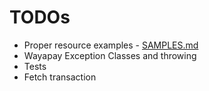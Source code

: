 # TODOs

- Proper resource examples - [SAMPLES.md](SAMPLES.md)
- Wayapay Exception Classes and throwing
- Tests
- Fetch transaction 